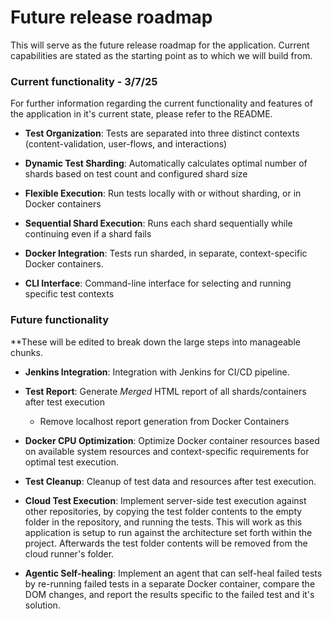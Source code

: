 # Future release roadmap

This will serve as the future release roadmap for the application.
Current capabilities are stated as the starting point as to which we will build from.

### Current functionality - 3/7/25

For further information regarding the current functionality and features of the application in it's current state, please refer to the README.

- **Test Organization**: Tests are separated into three distinct contexts (content-validation, user-flows, and interactions)

- **Dynamic Test Sharding**: Automatically calculates optimal number of shards based on test count and configured shard size

- **Flexible Execution**: Run tests locally with or without sharding, or in Docker containers

- **Sequential Shard Execution**: Runs each shard sequentially while continuing even if a shard fails

- **Docker Integration**: Tests run sharded, in separate, context-specific Docker containers.

- **CLI Interface**: Command-line interface for selecting and running specific test contexts

### Future functionality

\*\*These will be edited to break down the large steps into manageable chunks.

- **Jenkins Integration**: Integration with Jenkins for CI/CD pipeline.

- **Test Report**: Generate _Merged_ HTML report of all shards/containers after test execution

  - Remove localhost report generation from Docker Containers

- **Docker CPU Optimization**: Optimize Docker container resources based on available system resources and context-specific requirements for optimal test execution.

- **Test Cleanup**: Cleanup of test data and resources after test execution.

- **Cloud Test Execution**: Implement server-side test execution against other repositories, by copying the test folder contents to the empty folder in the repository, and running the tests. This will work as this application is setup to run against the architecture set forth within the project.
  Afterwards the test folder contents will be removed from the cloud runner's folder.

- **Agentic Self-healing**: Implement an agent that can self-heal failed tests by re-running failed tests in a separate Docker container, compare the DOM changes, and report the results specific to the failed test and it's solution.
